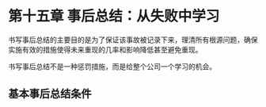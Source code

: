 # 第十五章 事后总结：从失败中学习

书写事后总结的主要目的是为了保证该事故被记录下来，理清所有根源问题，确保实施有效的措施使得未来重现的几率和影响降低甚至避免重现。

书写事后总结不是一种惩罚措施，而是给整个公司一个学习的机会。

## 基本事后总结条件
